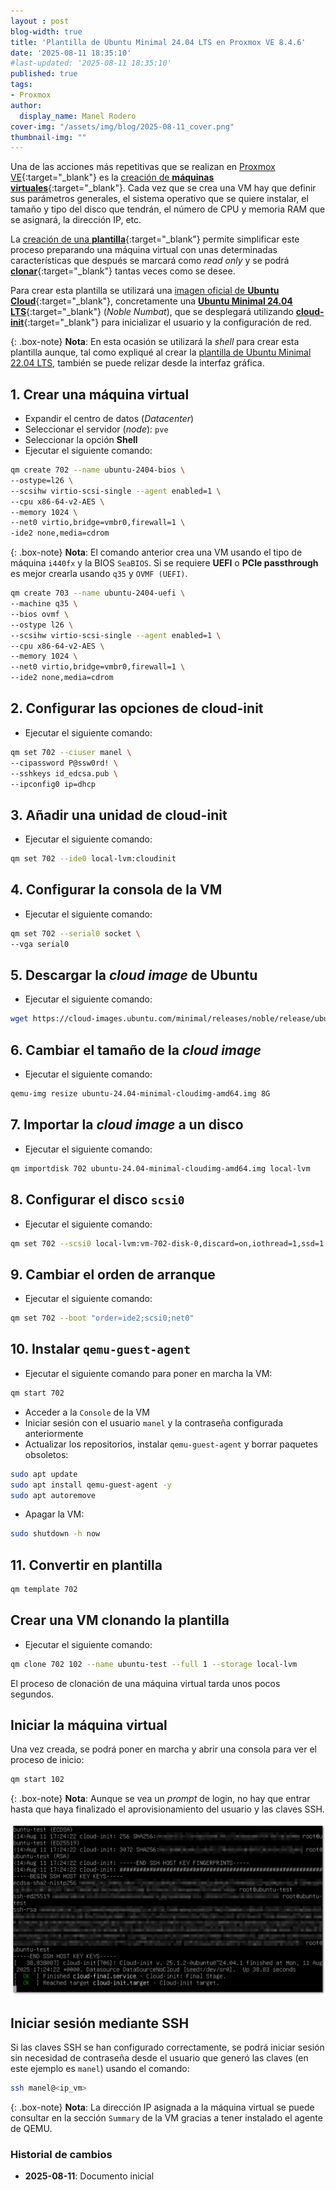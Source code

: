 ```yaml
---
layout : post
blog-width: true
title: 'Plantilla de Ubuntu Minimal 24.04 LTS en Proxmox VE 8.4.6'
date: '2025-08-11 18:35:10'
#last-updated: '2025-08-11 18:35:10'
published: true
tags:
- Proxmox
author:
  display_name: Manel Rodero
cover-img: "/assets/img/blog/2025-08-11_cover.png"
thumbnail-img: ""
---
```


Una de las acciones más repetitivas que se realizan en [Proxmox VE](https://www.proxmox.com/en/proxmox-virtual-environment/overview){:target="_blank"} es la [creación de **máquinas virtuales**](https://pve.proxmox.com/pve-docs/chapter-qm.html#qm_virtual_machines_settings){:target="_blank"}. Cada vez que se crea una VM hay que definir sus parámetros generales, el sistema operativo que se quiere instalar, el tamaño y tipo del disco que tendrán, el número de CPU y memoria RAM que se asignará, la dirección IP, etc.

La [creación de una **plantilla**](https://pve.proxmox.com/pve-docs/chapter-qm.html#qm_templates){:target="_blank"} permite simplificar este proceso preparando una máquina virtual con unas determinadas características que después se marcará como _read only_ y se podrá [**clonar**](https://pve.proxmox.com/pve-docs/chapter-qm.html#qm_copy_and_clone){:target="_blank"} tantas veces como se desee.

Para crear esta plantilla se utilizará una [imagen oficial de **Ubuntu Cloud**](https://cloud-images.ubuntu.com/){:target="_blank"}, concretamente una [**Ubuntu Minimal 24.04 LTS**](https://cloud-images.ubuntu.com/minimal/releases/noble/release/){:target="_blank"} (_Noble Numbat_), que se desplegará utilizando [**cloud-init**](https://cloudinit.readthedocs.io/en/latest/){:target="_blank"} para inicializar el usuario y la configuración de red.

{: .box-note}
**Nota**: En esta ocasión se utilizará la _shell_ para crear esta plantilla aunque, tal como expliqué al crear la [plantilla de Ubuntu Minimal 22.04 LTS](creacion-de-una-plantilla-de-ubuntu-en-proxmox-ve), también se puede relizar desde la interfaz gráfica.

## 1. Crear una máquina virtual

* Expandir el centro de datos (_Datacenter_)
* Seleccionar el servidor (_node_): `pve`
* Seleccionar la opción **Shell**
* Ejecutar el siguiente comando:

```bash
qm create 702 --name ubuntu-2404-bios \
--ostype=l26 \
--scsihw virtio-scsi-single --agent enabled=1 \
--cpu x86-64-v2-AES \
--memory 1024 \
--net0 virtio,bridge=vmbr0,firewall=1 \
-ide2 none,media=cdrom
```

{: .box-note}
**Nota**: El comando anterior crea una VM usando el tipo de máquina `i440fx` y la BIOS `SeaBIOS`. Si se requiere **UEFI** o **PCIe passthrough** es mejor crearla usando `q35` y `OVMF (UEFI)`.

```bash
qm create 703 --name ubuntu-2404-uefi \
--machine q35 \
--bios ovmf \
--ostype l26 \
--scsihw virtio-scsi-single --agent enabled=1 \
--cpu x86-64-v2-AES \
--memory 1024 \
--net0 virtio,bridge=vmbr0,firewall=1 \
--ide2 none,media=cdrom
```

## 2. Configurar las opciones de **cloud-init**

* Ejecutar el siguiente comando:

```bash
qm set 702 --ciuser manel \
--cipassword P@ssw0rd! \
--sshkeys id_edcsa.pub \
--ipconfig0 ip=dhcp
```

## 3. Añadir una unidad de **cloud-init**

* Ejecutar el siguiente comando:

```bash
qm set 702 --ide0 local-lvm:cloudinit
```

## 4. Configurar la consola de la VM

* Ejecutar el siguiente comando:

```bash
qm set 702 --serial0 socket \
--vga serial0
```

## 5. Descargar la _cloud image_ de Ubuntu

* Ejecutar el siguiente comando:

```bash
wget https://cloud-images.ubuntu.com/minimal/releases/noble/release/ubuntu-24.04-minimal-cloudimg-amd64.img
```

## 6. Cambiar el tamaño de la _cloud image_

* Ejecutar el siguiente comando:

```bash
qemu-img resize ubuntu-24.04-minimal-cloudimg-amd64.img 8G
```

## 7. Importar la _cloud image_ a un disco

* Ejecutar el siguiente comando:

```bash
qm importdisk 702 ubuntu-24.04-minimal-cloudimg-amd64.img local-lvm
```

## 8. Configurar el disco `scsi0`

* Ejecutar el siguiente comando:

```bash
qm set 702 --scsi0 local-lvm:vm-702-disk-0,discard=on,iothread=1,ssd=1
```

## 9. Cambiar el orden de arranque

* Ejecutar el siguiente comando:

```bash
qm set 702 --boot "order=ide2;scsi0;net0"
```

## 10. Instalar `qemu-guest-agent`

* Ejecutar el siguiente comando para poner en marcha la VM:

```bash
qm start 702
```

* Acceder a la `Console` de la VM
* Iniciar sesión con el usuario `manel` y la contraseña configurada anteriormente
* Actualizar los repositorios, instalar `qemu-guest-agent` y borrar paquetes obsoletos:

```bash
sudo apt update
sudo apt install qemu-guest-agent -y
sudo apt autoremove
```

* Apagar la VM:

```bash
sudo shutdown -h now
```

## 11. Convertir en plantilla

```bash
qm template 702
```

## Crear una VM clonando la plantilla

* Ejecutar el siguiente comando:

```bash
qm clone 702 102 --name ubuntu-test --full 1 --storage local-lvm
```

El proceso de clonación de una máquina virtual tarda unos pocos segundos.

## Iniciar la máquina virtual

Una vez creada, se podrá poner en marcha y abrir una consola para ver el proceso de inicio:

```bash
qm start 102
```

{: .box-note}
**Nota**: Aunque se vea un _prompt_ de login, no hay que entrar hasta que haya finalizado el aprovisionamiento del usuario y las claves SSH.

![Cloud Init][1]

## Iniciar sesión mediante SSH

Si las claves SSH se han configurado correctamente, se podrá iniciar sesión sin necesidad de contraseña desde el usuario que generó las claves (en este ejemplo es `manel`) usando el comando:

```bash
ssh manel@<ip_vm>
```

{: .box-note}
**Nota**: La dirección IP asignada a la máquina virtual se puede consultar en la sección `Summary` de la VM gracias a tener instalado el agente de QEMU.

### Historial de cambios

* **2025-08-11**: Documento inicial

[1]: /assets/img/blog/2025-08-11_image_1.png "Cloud Init"

